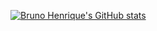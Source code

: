 [![Bruno Henrique's GitHub stats](https://github-readme-stats.vercel.app/api?username=brunohenriquy&show_icons=true&theme=dark)](https://github.com/anuraghazra/github-readme-stats)

